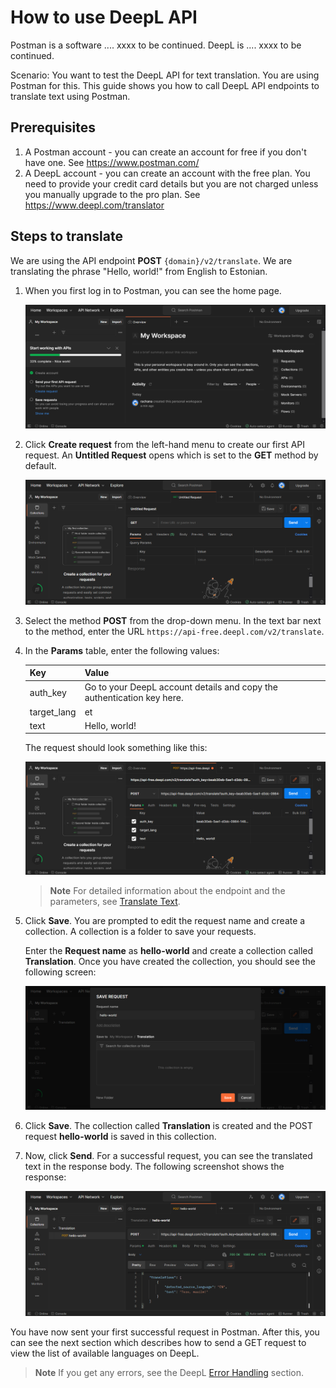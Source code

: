 # How to use DeepL API

Postman is a software .... xxxx to be continued.
DeepL is .... xxxx to be continued.

Scenario: You want to test the DeepL API for text translation. You are using Postman for this.
This guide shows you how to call DeepL API endpoints to translate text using Postman.

## Prerequisites

1. A Postman account - you can create an account for free if you don't have one. See https://www.postman.com/ 
2. A DeepL account - you can create an account with the free plan. You need to provide your credit card details but you are not charged unless you manually upgrade to the pro plan. See https://www.deepl.com/translator

## Steps to translate
We are using the API endpoint **POST** `{domain}/v2/translate`. We are translating the phrase "Hello, world!" from English to Estonian. 

1. When you first log in to Postman, you can see the home page.

	![Screenshot of the Postman home screen](images/welcome-screen.png)

2. Click **Create request** from the left-hand menu to create our first API request. An **Untitled Request** opens which is set to the **GET** method by default.

	![Screenshot of the new untitled request](images/new-request.png)

3. Select the method **POST** from the drop-down menu. In the text bar next to the method, enter the URL `https://api-free.deepl.com/v2/translate`.
4. In the **Params** table, enter the following values:

	| Key  | Value |
	| ------------- | ------------- |
	| auth_key | Go to your DeepL account details and copy the authentication key here. |
	| target_lang | et |
	| text | Hello, world! |
  
	The request should look something like this: 
  
	![Screenshot of the API request and parameters](images/post-request-params.png)

	>**Note**
	>For detailed information about the endpoint and the parameters, see [Translate Text](https://www.deepl.com/docs-api/translate-text/translate-text/).

5. Click **Save**. You are prompted to edit the request name and create a collection. A collection is a folder to save your requests.

	Enter the **Request name** as **hello-world** and create a collection called **Translation**. Once you have created the collection, you should see the following screen:
	
	![Screenshot of the page to save the request](images/save-request.png)
	
6. Click **Save**. The collection called **Translation** is created and the POST request **hello-world** is saved in this collection.

7. Now, click **Send**. For a successful request, you can see the translated text in the response body. The following screenshot shows the response:

	![Screenshot of the response with the translated text](images/response.png)
	
You have now sent your first successful request in Postman. After this, you can see the next section which describes how to send a GET request to view the list of available languages on DeepL.

>**Note**
>If you get any errors, see the DeepL [Error Handling](https://www.deepl.com/docs-api/api-access/error-handling/) section. 
